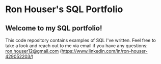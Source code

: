 # Ron Houser's SQL Portfolio

## Welcome to my SQL portfolio! 
This code repository contains examples of SQL I've written. 
Feel free to take a look and reach out to me via email if you have any questions: ron.houser12@gmail.com
(https://www.linkedin.com/in/ron-houser-429052203/)
